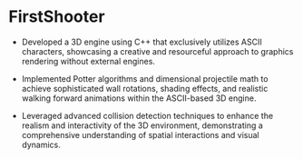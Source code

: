 # FirstShooter

- Developed a 3D engine using C++ that exclusively utilizes ASCII characters, showcasing a creative and resourceful approach to graphics rendering without external engines.

- Implemented Potter algorithms and dimensional projectile math to achieve sophisticated wall rotations, shading effects, and realistic walking forward animations within the ASCII-based 3D engine.

- Leveraged advanced collision detection techniques to enhance the realism and interactivity of the 3D environment, demonstrating a comprehensive understanding of spatial interactions and visual dynamics.
